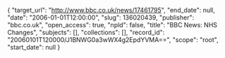 {
  "target_url": "http://www.bbc.co.uk/news/17461795", 
  "end_date": null, 
  "date": "2006-01-01T12:00:00", 
  "slug": 136020439, 
  "publisher": "bbc.co.uk", 
  "open_access": true, 
  "npld": false, 
  "title": "BBC News: NHS Changes", 
  "subjects": [], 
  "collections": [], 
  "record_id": "20060101T120000/J1BNWG0a3wWX4g2EpdYVMA==", 
  "scope": "root", 
  "start_date": null
}

